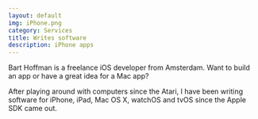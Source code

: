 ```yaml
---
layout: default
img: iPhone.png
category: Services
title: Writes software
description: iPhone apps
---
```


Bart Hoffman is a freelance iOS developer from Amsterdam.
Want to build an app or have a great idea for a Mac app?

After playing around with computers since the Atari, I have been writing software for iPhone, iPad, Mac OS X, watchOS and tvOS since the Apple SDK came out.
